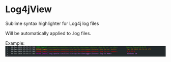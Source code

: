 # Log4jView
Sublime syntax highlighter for Log4j log files

Will be automatically applied to .log files.

Example:
![screenshot](images/Log4jView_Screenshot.png)
